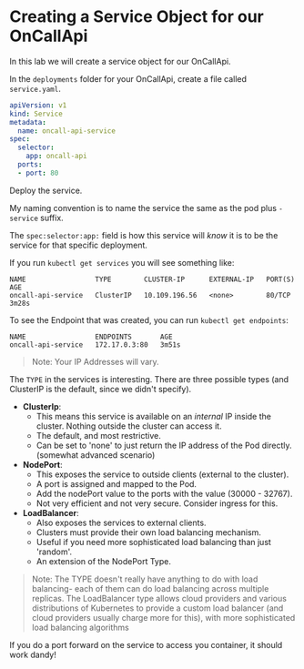 # Creating a Service Object for our OnCallApi

In this lab we will create a service object for our OnCallApi.

In the `deployments` folder for your OnCallApi, create a file called `service.yaml`.

```yaml
apiVersion: v1
kind: Service
metadata:
  name: oncall-api-service
spec:
  selector:
    app: oncall-api
  ports:
  - port: 80

```

Deploy the service. 

My naming convention is to name the service the same as the pod plus `-service` suffix.

The `spec:selector:app:` field is how this service will *know* it is to be the service for that specific deployment.

If you run `kubectl get services` you will see something like:

```
NAME                 TYPE        CLUSTER-IP      EXTERNAL-IP   PORT(S)   AGE
oncall-api-service   ClusterIP   10.109.196.56   <none>        80/TCP    3m28s
```

To see the Endpoint that was created, you can run `kubectl get endpoints`:
```
NAME                 ENDPOINTS       AGE
oncall-api-service   172.17.0.3:80   3m51s
```

> Note: Your IP Addresses will vary.

The `TYPE` in the services is interesting. There are three possible types (and ClusterIP is the default, since we didn't specify).

- **ClusterIp**:
    - This means this service is available on an *internal* IP inside the cluster. Nothing outside the cluster can access it.
    - The default, and most restrictive.
    - Can be set to 'none' to just return the IP address of the Pod directly. (somewhat advanced scenario)
- **NodePort**:
    - This exposes the service to outside clients (external to the cluster). 
    - A port is assigned and mapped to the Pod.
    - Add the nodePort value to the ports with the value (30000 - 32767).
    - Not very efficient and not very secure. Consider ingress for this.
- **LoadBalancer**:
    - Also exposes the services to external clients.
    - Clusters must provide their own load balancing mechanism.
    - Useful if you need more sophisticated load balancing than just 'random'.
    - An extension of the NodePort Type.

> Note: The TYPE doesn't really have anything to do with load balancing- each of them can do load balancing across multiple replicas. The LoadBalancer type allows cloud providers and various distributions of Kubernetes to provide a custom load balancer (and cloud providers usually charge more for this), with more sophisticated load balancing algorithms

If you do a port forward on the service to access you container, it should work dandy!



